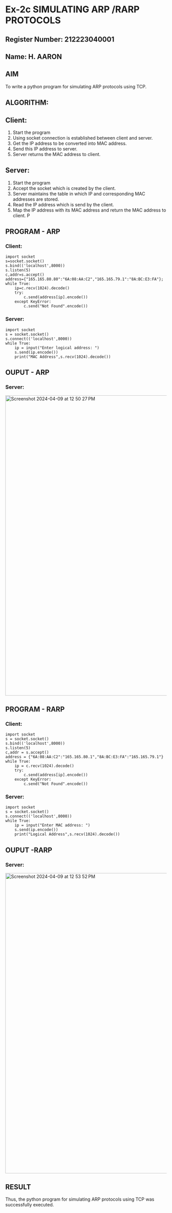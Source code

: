 # Ex-2c SIMULATING ARP /RARP PROTOCOLS
## Register Number: 212223040001
## Name: H. AARON
## AIM
To write a python program for simulating ARP protocols using TCP.
## ALGORITHM:
## Client:
1. Start the program
2. Using socket connection is established between client and server.
3. Get the IP address to be converted into MAC address.
4. Send this IP address to server.
5. Server returns the MAC address to client.
## Server:
1. Start the program
2. Accept the socket which is created by the client.
3. Server maintains the table in which IP and corresponding MAC addresses are
stored.
4. Read the IP address which is send by the client.
5. Map the IP address with its MAC address and return the MAC address to client.
P
## PROGRAM - ARP
### Client:
```
import socket
s=socket.socket()
s.bind(('localhost',8000))
s.listen(5)
c,addr=s.accept()
address={"165.165.80.80":"6A:08:AA:C2","165.165.79.1":"8A:BC:E3:FA"};
while True:
    ip=c.recv(1024).decode()
    try:
        c.send(address[ip].encode())
    except KeyError:
        c.send("Not Found".encode())
```
### Server:
```
import socket
s = socket.socket()
s.connect(('localhost',8000))
while True:
    ip = input("Enter logical address: ")
    s.send(ip.encode())
    print("MAC Address",s.recv(1024).decode())
```

## OUPUT - ARP
### Server:
<img width="936" alt="Screenshot 2024-04-09 at 12 50 27 PM" src="https://github.com/aaron-h-2k5/2c.ARP_RARP_PROTOCOLS/assets/144250957/c68c8d49-64d6-482b-afb2-c3cb3f587cdb">

## PROGRAM - RARP
### Client:
```
import socket
s = socket.socket()
s.bind(('localhost',8000))
s.listen(5)
c,addr = s.accept()
address = {"6A:08:AA:C2":"165.165.80.1","8A:BC:E3:FA":"165.165.79.1"}
while True:
    ip = c.recv(1024).decode()
    try:
        c.send(address[ip].encode())
    except KeyError:
        c.send("Not Found".encode())
```
### Server:
```
import socket
s = socket.socket()
s.connect(('localhost',8000))
while True:
    ip = input("Enter MAC address: ")
    s.send(ip.encode())
    print("Logical Address",s.recv(1024).decode())
```
## OUPUT -RARP
### Server:
<img width="936" alt="Screenshot 2024-04-09 at 12 53 52 PM" src="https://github.com/aaron-h-2k5/2c.ARP_RARP_PROTOCOLS/assets/144250957/cf0ea817-0ece-4248-ad54-0215dcc6c669">

## RESULT
Thus, the python program for simulating ARP protocols using TCP was successfully 
executed.
